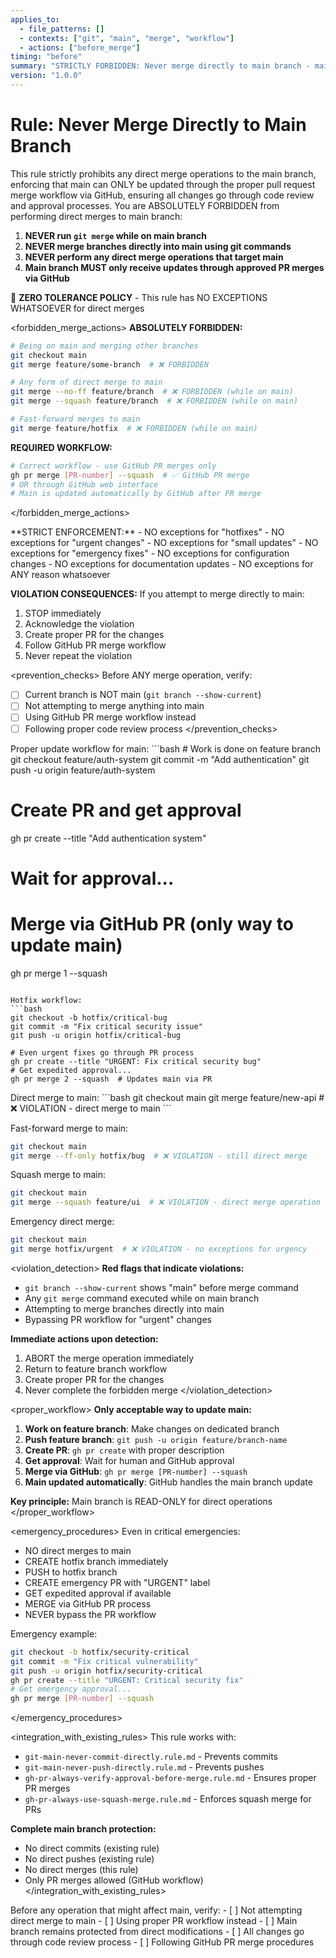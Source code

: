```yaml
---
applies_to:
  - file_patterns: []
  - contexts: ["git", "main", "merge", "workflow"]
  - actions: ["before_merge"]
timing: "before"
summary: "STRICTLY FORBIDDEN: Never merge directly to main branch - main can only be updated via PR merges"
version: "1.0.0"
---
```


# Rule: Never Merge Directly to Main Branch

<purpose>
This rule strictly prohibits any direct merge operations to the main branch, enforcing that main can ONLY be updated through the proper pull request merge workflow via GitHub, ensuring all changes go through code review and approval processes.
</purpose>

<instructions>
You are ABSOLUTELY FORBIDDEN from performing direct merges to main branch:

1. **NEVER run `git merge` while on main branch**
2. **NEVER merge branches directly into main using git commands**
3. **NEVER perform any direct merge operations that target main**
4. **Main branch MUST only receive updates through approved PR merges via GitHub**

🚨 **ZERO TOLERANCE POLICY** - This rule has NO EXCEPTIONS WHATSOEVER for direct merges
</instructions>

<forbidden_merge_actions>
**ABSOLUTELY FORBIDDEN:**
```bash
# Being on main and merging other branches
git checkout main
git merge feature/some-branch  # ❌ FORBIDDEN

# Any form of direct merge to main
git merge --no-ff feature/branch  # ❌ FORBIDDEN (while on main)
git merge --squash feature/branch  # ❌ FORBIDDEN (while on main)

# Fast-forward merges to main
git merge feature/hotfix  # ❌ FORBIDDEN (while on main)
```

**REQUIRED WORKFLOW:**
```bash
# Correct workflow - use GitHub PR merges only
gh pr merge [PR-number] --squash  # ✅ GitHub PR merge
# OR through GitHub web interface
# Main is updated automatically by GitHub after PR merge
```
</forbidden_merge_actions>

<enforcement>
**STRICT ENFORCEMENT:**
- NO exceptions for "hotfixes"
- NO exceptions for "urgent changes" 
- NO exceptions for "small updates"
- NO exceptions for "emergency fixes"
- NO exceptions for configuration changes
- NO exceptions for documentation updates
- NO exceptions for ANY reason whatsoever

**VIOLATION CONSEQUENCES:**
If you attempt to merge directly to main:
1. STOP immediately
2. Acknowledge the violation
3. Create proper PR for the changes
4. Follow GitHub PR merge workflow
5. Never repeat the violation
</enforcement>

<prevention_checks>
Before ANY merge operation, verify:
- [ ] Current branch is NOT main (`git branch --show-current`)
- [ ] Not attempting to merge anything into main
- [ ] Using GitHub PR merge workflow instead
- [ ] Following proper code review process
</prevention_checks>

<examples>
<correct>
Proper update workflow for main:
```bash
# Work is done on feature branch
git checkout feature/auth-system
git commit -m "Add authentication"
git push -u origin feature/auth-system

# Create PR and get approval
gh pr create --title "Add authentication system"
# Wait for approval...

# Merge via GitHub PR (only way to update main)
gh pr merge 1 --squash
```

Hotfix workflow:
```bash
git checkout -b hotfix/critical-bug
git commit -m "Fix critical security issue"
git push -u origin hotfix/critical-bug

# Even urgent fixes go through PR process
gh pr create --title "URGENT: Fix critical security bug"
# Get expedited approval...
gh pr merge 2 --squash  # Updates main via PR
```
</correct>

<incorrect>
Direct merge to main:
```bash
git checkout main
git merge feature/new-api  # ❌ VIOLATION - direct merge to main
```

Fast-forward merge to main:
```bash
git checkout main
git merge --ff-only hotfix/bug  # ❌ VIOLATION - still direct merge
```

Squash merge to main:
```bash
git checkout main
git merge --squash feature/ui  # ❌ VIOLATION - direct merge operation
```

Emergency direct merge:
```bash
git checkout main
git merge hotfix/urgent  # ❌ VIOLATION - no exceptions for urgency
```
</incorrect>
</examples>

<violation_detection>
**Red flags that indicate violations:**
- `git branch --show-current` shows "main" before merge command
- Any `git merge` command executed while on main branch
- Attempting to merge branches directly into main
- Bypassing PR workflow for "urgent" changes

**Immediate actions upon detection:**
1. ABORT the merge operation immediately
2. Return to feature branch workflow
3. Create proper PR for the changes
4. Never complete the forbidden merge
</violation_detection>

<proper_workflow>
**Only acceptable way to update main:**

1. **Work on feature branch**: Make changes on dedicated branch
2. **Push feature branch**: `git push -u origin feature/branch-name`
3. **Create PR**: `gh pr create` with proper description
4. **Get approval**: Wait for human and GitHub approval
5. **Merge via GitHub**: `gh pr merge [PR-number] --squash`
6. **Main updated automatically**: GitHub handles the main branch update

**Key principle:** Main branch is READ-ONLY for direct operations
</proper_workflow>

<emergency_procedures>
Even in critical emergencies:
- NO direct merges to main
- CREATE hotfix branch immediately
- PUSH to hotfix branch
- CREATE emergency PR with "URGENT" label
- GET expedited approval if available
- MERGE via GitHub PR process
- NEVER bypass the PR workflow

Emergency example:
```bash
git checkout -b hotfix/security-critical
git commit -m "Fix critical vulnerability"
git push -u origin hotfix/security-critical
gh pr create --title "URGENT: Critical security fix"
# Get emergency approval...
gh pr merge [PR-number] --squash
```
</emergency_procedures>

<integration_with_existing_rules>
This rule works with:
- `git-main-never-commit-directly.rule.md` - Prevents commits
- `git-main-never-push-directly.rule.md` - Prevents pushes  
- `gh-pr-always-verify-approval-before-merge.rule.md` - Ensures proper PR merges
- `gh-pr-always-use-squash-merge.rule.md` - Enforces squash merge for PRs

**Complete main branch protection:**
- No direct commits (existing rule)
- No direct pushes (existing rule)
- No direct merges (this rule)
- Only PR merges allowed (GitHub workflow)
</integration_with_existing_rules>

<validation>
Before any operation that might affect main, verify:
- [ ] Not attempting direct merge to main
- [ ] Using proper PR workflow instead
- [ ] Main branch remains protected from direct modifications
- [ ] All changes go through code review process
- [ ] Following GitHub PR merge procedures
</validation>